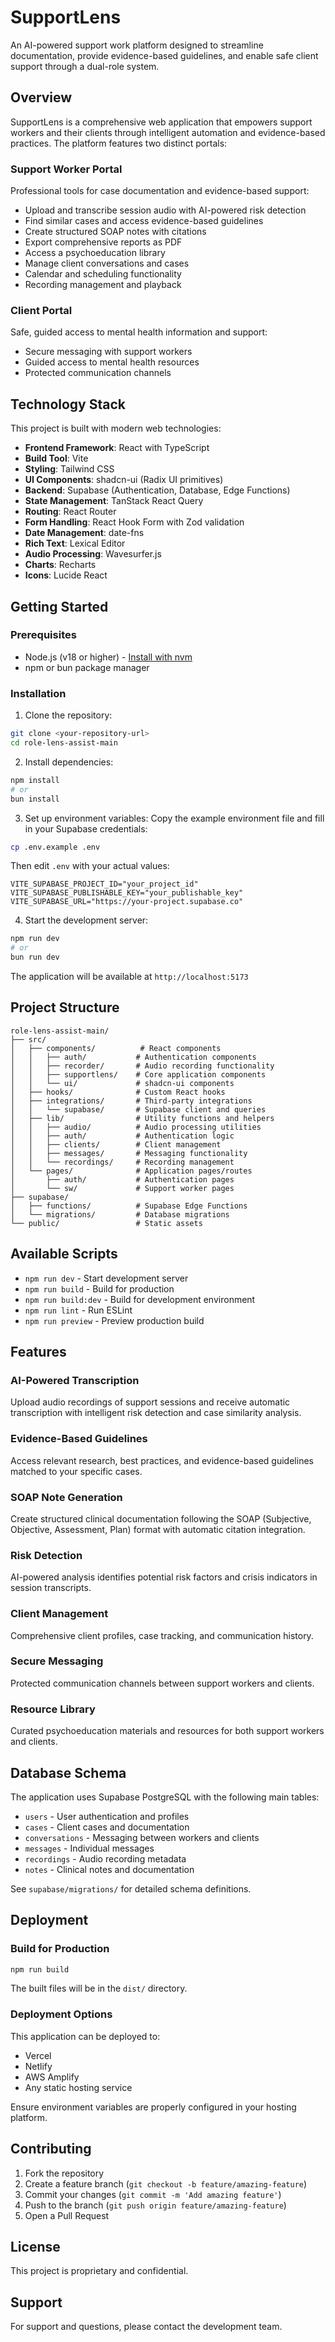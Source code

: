 # SupportLens

An AI-powered support work platform designed to streamline documentation, provide evidence-based guidelines, and enable safe client support through a dual-role system.

## Overview

SupportLens is a comprehensive web application that empowers support workers and their clients through intelligent automation and evidence-based practices. The platform features two distinct portals:

### Support Worker Portal
Professional tools for case documentation and evidence-based support:
- Upload and transcribe session audio with AI-powered risk detection
- Find similar cases and access evidence-based guidelines
- Create structured SOAP notes with citations
- Export comprehensive reports as PDF
- Access a psychoeducation library
- Manage client conversations and cases
- Calendar and scheduling functionality
- Recording management and playback

### Client Portal
Safe, guided access to mental health information and support:
- Secure messaging with support workers
- Guided access to mental health resources
- Protected communication channels

## Technology Stack

This project is built with modern web technologies:

- **Frontend Framework**: React with TypeScript
- **Build Tool**: Vite
- **Styling**: Tailwind CSS
- **UI Components**: shadcn-ui (Radix UI primitives)
- **Backend**: Supabase (Authentication, Database, Edge Functions)
- **State Management**: TanStack React Query
- **Routing**: React Router
- **Form Handling**: React Hook Form with Zod validation
- **Date Management**: date-fns
- **Rich Text**: Lexical Editor
- **Audio Processing**: Wavesurfer.js
- **Charts**: Recharts
- **Icons**: Lucide React

## Getting Started

### Prerequisites

- Node.js (v18 or higher) - [Install with nvm](https://github.com/nvm-sh/nvm#installing-and-updating)
- npm or bun package manager

### Installation

1. Clone the repository:
```bash
git clone <your-repository-url>
cd role-lens-assist-main
```

2. Install dependencies:
```bash
npm install
# or
bun install
```

3. Set up environment variables:
Copy the example environment file and fill in your Supabase credentials:
```bash
cp .env.example .env
```
Then edit `.env` with your actual values:
```env
VITE_SUPABASE_PROJECT_ID="your_project_id"
VITE_SUPABASE_PUBLISHABLE_KEY="your_publishable_key"
VITE_SUPABASE_URL="https://your-project.supabase.co"
```

4. Start the development server:
```bash
npm run dev
# or
bun run dev
```

The application will be available at `http://localhost:5173`

## Project Structure

```
role-lens-assist-main/
├── src/
│   ├── components/          # React components
│   │   ├── auth/           # Authentication components
│   │   ├── recorder/       # Audio recording functionality
│   │   ├── supportlens/    # Core application components
│   │   └── ui/             # shadcn-ui components
│   ├── hooks/              # Custom React hooks
│   ├── integrations/       # Third-party integrations
│   │   └── supabase/       # Supabase client and queries
│   ├── lib/                # Utility functions and helpers
│   │   ├── audio/          # Audio processing utilities
│   │   ├── auth/           # Authentication logic
│   │   ├── clients/        # Client management
│   │   ├── messages/       # Messaging functionality
│   │   └── recordings/     # Recording management
│   └── pages/              # Application pages/routes
│       ├── auth/           # Authentication pages
│       └── sw/             # Support worker pages
├── supabase/
│   ├── functions/          # Supabase Edge Functions
│   └── migrations/         # Database migrations
└── public/                 # Static assets
```

## Available Scripts

- `npm run dev` - Start development server
- `npm run build` - Build for production
- `npm run build:dev` - Build for development environment
- `npm run lint` - Run ESLint
- `npm run preview` - Preview production build

## Features

### AI-Powered Transcription
Upload audio recordings of support sessions and receive automatic transcription with intelligent risk detection and case similarity analysis.

### Evidence-Based Guidelines
Access relevant research, best practices, and evidence-based guidelines matched to your specific cases.

### SOAP Note Generation
Create structured clinical documentation following the SOAP (Subjective, Objective, Assessment, Plan) format with automatic citation integration.

### Risk Detection
AI-powered analysis identifies potential risk factors and crisis indicators in session transcripts.

### Client Management
Comprehensive client profiles, case tracking, and communication history.

### Secure Messaging
Protected communication channels between support workers and clients.

### Resource Library
Curated psychoeducation materials and resources for both support workers and clients.

## Database Schema

The application uses Supabase PostgreSQL with the following main tables:
- `users` - User authentication and profiles
- `cases` - Client cases and documentation
- `conversations` - Messaging between workers and clients
- `messages` - Individual messages
- `recordings` - Audio recording metadata
- `notes` - Clinical notes and documentation

See `supabase/migrations/` for detailed schema definitions.

## Deployment

### Build for Production

```bash
npm run build
```

The built files will be in the `dist/` directory.

### Deployment Options

This application can be deployed to:
- Vercel
- Netlify
- AWS Amplify
- Any static hosting service

Ensure environment variables are properly configured in your hosting platform.

## Contributing

1. Fork the repository
2. Create a feature branch (`git checkout -b feature/amazing-feature`)
3. Commit your changes (`git commit -m 'Add amazing feature'`)
4. Push to the branch (`git push origin feature/amazing-feature`)
5. Open a Pull Request

## License

This project is proprietary and confidential.

## Support

For support and questions, please contact the development team.
